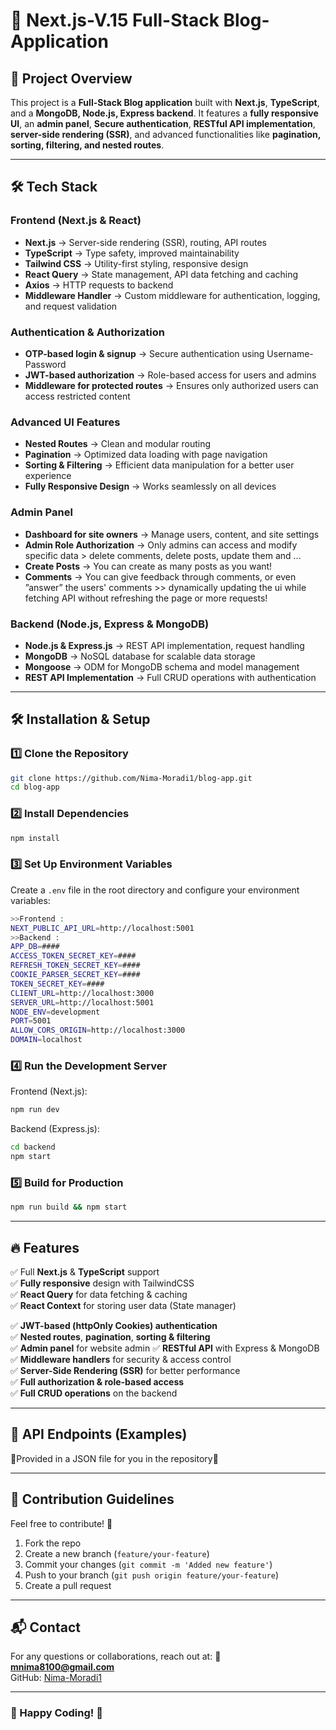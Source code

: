 # 📌 Next.js-V.15 Full-Stack Blog-Application

## 🚀 Project Overview
This project is a **Full-Stack Blog application** built with **Next.js**, **TypeScript**, and a **MongoDB, Node.js, Express backend**. It features a **fully responsive UI**, an **admin panel**, **Secure authentication**, **RESTful API implementation**, **server-side rendering (SSR)**, and advanced functionalities like **pagination, sorting, filtering, and nested routes**.

---

## 🛠 Tech Stack

### **Frontend (Next.js & React)**
- **Next.js** → Server-side rendering (SSR), routing, API routes
- **TypeScript** → Type safety, improved maintainability
- **Tailwind CSS** → Utility-first styling, responsive design
- **React Query** → State management, API data fetching and caching
- **Axios** → HTTP requests to backend
- **Middleware Handler** → Custom middleware for authentication, logging, and request validation

### **Authentication & Authorization**
- **OTP-based login & signup** → Secure authentication using Username-Password
- **JWT-based authorization** → Role-based access for users and admins
- **Middleware for protected routes** → Ensures only authorized users can access restricted content

### **Advanced UI Features**
- **Nested Routes** → Clean and modular routing
- **Pagination** → Optimized data loading with page navigation
- **Sorting & Filtering** → Efficient data manipulation for a better user experience
- **Fully Responsive Design** → Works seamlessly on all devices

### **Admin Panel**
- **Dashboard for site owners** → Manage users, content, and site settings
- **Admin Role Authorization** → Only admins can access and modify specific data > delete comments, delete posts, update them and ...
- **Create Posts** → You can create as many posts as you want!
- **Comments** → You can give feedback through comments, or even ˮanswerˮ the users' comments >> dynamically updating the ui while fetching API without refreshing the page or more requests!

### **Backend (Node.js, Express & MongoDB)**
- **Node.js & Express.js** → REST API implementation, request handling
- **MongoDB** → NoSQL database for scalable data storage
- **Mongoose** → ODM for MongoDB schema and model management
- **REST API Implementation** → Full CRUD operations with authentication

---

## 🛠 Installation & Setup
### **1️⃣ Clone the Repository**
```sh
git clone https://github.com/Nima-Moradi1/blog-app.git
cd blog-app
```

### **2️⃣ Install Dependencies**
```sh
npm install
```

### **3️⃣ Set Up Environment Variables**
Create a `.env` file in the root directory and configure your environment variables:
```sh
>>Frontend :
NEXT_PUBLIC_API_URL=http://localhost:5001
>>Backend : 
APP_DB=####
ACCESS_TOKEN_SECRET_KEY=####
REFRESH_TOKEN_SECRET_KEY=####
COOKIE_PARSER_SECRET_KEY=####
TOKEN_SECRET_KEY=####
CLIENT_URL=http://localhost:3000
SERVER_URL=http://localhost:5001
NODE_ENV=development
PORT=5001
ALLOW_CORS_ORIGIN=http://localhost:3000
DOMAIN=localhost
```

### **4️⃣ Run the Development Server**
Frontend (Next.js):
```sh
npm run dev
```

Backend (Express.js):
```sh
cd backend
npm start
```

### **5️⃣ Build for Production**
```sh
npm run build && npm start
```

---

## 🔥 Features
✅ Full **Next.js** & **TypeScript** support  
✅ **Fully responsive** design with TailwindCSS  
✅ **React Query** for data fetching & caching  
✅ **React Context** for storing user data (State manager)  
 
✅ **JWT-based (httpOnly Cookies) authentication**  
✅ **Nested routes**, **pagination**, **sorting & filtering**  
✅ **Admin panel** for website admin 
✅ **RESTful API** with Express & MongoDB  
✅ **Middleware handlers** for security & access control  
✅ **Server-Side Rendering (SSR)** for better performance  
✅ **Full authorization & role-based access**  
✅ **Full CRUD operations** on the backend  

---

## 📜 API Endpoints (Examples)
 🚀Provided in a JSON file for you in the repository🚀

---

## 🤝 Contribution Guidelines
Feel free to contribute! 🚀
1. Fork the repo
2. Create a new branch (`feature/your-feature`)
3. Commit your changes (`git commit -m 'Added new feature'`)
4. Push to your branch (`git push origin feature/your-feature`)
5. Create a pull request

---

## 📬 Contact
For any questions or collaborations, reach out at:
📧 **mnima8100@gmail.com**  
GitHub: [Nima-Moradi1](https://github.com/Nima-Moradi1)

---
### 🎉 Happy Coding! 🚀

